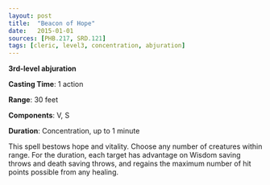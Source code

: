 ```yaml
---
layout: post
title:  "Beacon of Hope"
date:   2015-01-01
sources: [PHB.217, SRD.121]
tags: [cleric, level3, concentration, abjuration]
---
```


**3rd-level abjuration**

**Casting Time**: 1 action

**Range**: 30 feet

**Components**: V, S

**Duration**: Concentration, up to 1 minute

This spell bestows hope and vitality. Choose any number of creatures within range. For the duration, each target has advantage on Wisdom saving throws and death saving throws, and regains the maximum number of hit points possible from any healing.
